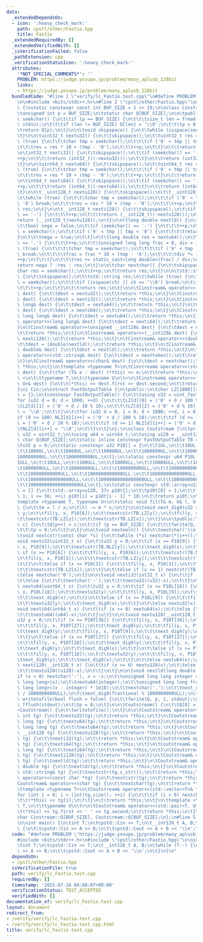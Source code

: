 ```yaml
---
data:
  _extendedDependsOn:
  - icon: ':heavy_check_mark:'
    path: cpstl/other/Fastio.hpp
    title: Fastio
  _extendedRequiredBy: []
  _extendedVerifiedWith: []
  _isVerificationFailed: false
  _pathExtension: cpp
  _verificationStatusIcon: ':heavy_check_mark:'
  attributes:
    '*NOT_SPECIAL_COMMENTS*': ''
    PROBLEM: https://judge.yosupo.jp/problem/many_aplusb_128bit
    links:
    - https://judge.yosupo.jp/problem/many_aplusb_128bit
  bundledCode: "#line 1 \"verify/lc_Fastio.test.cpp\"\n#define PROBLEM \"https://judge.yosupo.jp/problem/many_aplusb_128bit\"\
    \n\n#include <bits/stdc++.h>\n#line 2 \"cpstl/other/Fastio.hpp\"\nnamespace cpstd\
    \ {\nstatic constexpr const int BUF_SIZE = 1 << 19;\n\nclass Cinstream {\n\tprivate:\n\
    \tunsigned int p = BUF_SIZE;\n\tstatic char Q[BUF_SIZE];\n\n\tpublic:\n\tchar\
    \ seekchar() {\n\t\tif (p == BUF_SIZE) {\n\t\t\tsize_t len = fread(Q, 1, BUF_SIZE,\
    \ stdin);\n\t\t\tif (len != BUF_SIZE) Q[len] = '\\0';\n\t\t\tp = 0;\n\t\t}\n\t\
    \treturn Q[p];\n\t}\n\n\tvoid skipspace() {\n\t\twhile (isspace(seekchar())) ++p;\n\
    \t}\n\n\tuint32_t nextu32() {\n\t\tskipspace();\n\t\tuint32_t res = 0;\n\t\twhile\
    \ (true) {\n\t\t\tchar tmp = seekchar();\n\t\t\tif ('9' < tmp || tmp < '0') break;\n\
    \t\t\tres = res * 10 + (tmp - '0');\n\t\t\t++p;\n\t\t}\n\t\treturn res;\n\t}\n\
    \n\tint32_t nexti32() {\n\t\tskipspace();\n\t\tif (seekchar() == '-') {\n\t\t\t\
    ++p;\n\t\t\treturn (int32_t)(-nextu32());\n\t\t}\n\t\treturn (int32_t)nextu32();\n\
    \t}\n\n\tuint64_t nextu64() {\n\t\tskipspace();\n\t\tuint64_t res = 0;\n\t\twhile\
    \ (true) {\n\t\t\tchar tmp = seekchar();\n\t\t\tif ('9' < tmp || tmp < '0') break;\n\
    \t\t\tres = res * 10 + (tmp - '0');\n\t\t\t++p;\n\t\t}\n\t\treturn res;\n\t}\n\
    \n\tint64_t nexti64() {\n\t\tskipspace();\n\t\tif (seekchar() == '-') {\n\t\t\t\
    ++p;\n\t\t\treturn (int64_t)(-nextu64());\n\t\t}\n\t\treturn (int64_t)nextu64();\n\
    \t}\n\n\t__uint128_t nextu128() {\n\t\tskipspace();\n\t\t__uint128_t res = 0;\n\
    \t\twhile (true) {\n\t\t\tchar tmp = seekchar();\n\t\t\tif ('9' < tmp || tmp <\
    \ '0') break;\n\t\t\tres = res * 10 + (tmp - '0');\n\t\t\t++p;\n\t\t}\n\t\treturn\
    \ res;\n\t}\n\n\t__int128_t nexti128() {\n\t\tskipspace();\n\t\tif (seekchar()\
    \ == '-') {\n\t\t\t++p;\n\t\t\treturn (__int128_t)(-nextu128());\n\t\t}\n\t\t\
    return (__int128_t)nextu128();\n\t}\n\n\tlong double nextld() {\n\t\tskipspace();\n\
    \t\tbool nega = false;\n\t\tif (seekchar() == '-') {\n\t\t\t++p;\n\t\t\tchar tmp\
    \ = seekchar();\n\t\t\tif ('9' < tmp || tmp < '0') {\n\t\t\t\treturn 0;\n\t\t\t\
    }\n\t\t\tnega = true;\n\t\t}\n\t\tlong double res = nextu64();\n\t\tif (seekchar()\
    \ == '.') {\n\t\t\t++p;\n\t\t\tunsigned long long frac = 0, div = 1;\n\t\t\twhile\
    \ (true) {\n\t\t\t\tchar tmp = seekchar();\n\t\t\t\tif ('9' < tmp || tmp < '0')\
    \ break;\n\t\t\t\tfrac = frac * 10 + (tmp - '0');\n\t\t\t\tdiv *= 10;\n\t\t\t\t\
    ++p;\n\t\t\t}\n\t\t\tres += static_cast<long double>(frac) / div;\n\t\t}\n\t\t\
    return nega ? -res : res;\n\t}\n\n\tchar nextchar() {\n\t\tskipspace();\n\t\t\
    char res = seekchar();\n\t\t++p;\n\t\treturn res;\n\t}\n\n\tstd::string nexttoken()\
    \ {\n\t\tskipspace();\n\t\tstd::string res;\n\t\twhile (true) {\n\t\t\tchar ch\
    \ = seekchar();\n\t\t\tif (isspace(ch) || ch == '\\0') break;\n\t\t\tres.push_back(ch);\n\
    \t\t\t++p;\n\t\t}\n\t\treturn res;\n\t}\n\n\tCinstream& operator>>(unsigned int&\
    \ dest) {\n\t\tdest = nextu32();\n\t\treturn *this;\n\t}\n\tCinstream& operator>>(int&\
    \ dest) {\n\t\tdest = nexti32();\n\t\treturn *this;\n\t}\n\tCinstream& operator>>(unsigned\
    \ long& dest) {\n\t\tdest = nextu64();\n\t\treturn *this;\n\t}\n\tCinstream& operator>>(long&\
    \ dest) {\n\t\tdest = nexti64();\n\t\treturn *this;\n\t}\n\tCinstream& operator>>(unsigned\
    \ long long& dest) {\n\t\tdest = nextu64();\n\t\treturn *this;\n\t}\n\tCinstream&\
    \ operator>>(long long& dest) {\n\t\tdest = nexti64();\n\t\treturn *this;\n\t\
    }\n\tCinstream& operator>>(unsigned __int128& dest) {\n\t\tdest = nextu128();\n\
    \t\treturn *this;\n\t}\n\tCinstream& operator>>(__int128& dest) {\n\t\tdest =\
    \ nexti128();\n\t\treturn *this;\n\t}\n\tCinstream& operator>>(double& dest) {\n\
    \t\tdest = (double)nextld();\n\t\treturn *this;\n\t}\n\tCinstream& operator>>(long\
    \ double& dest) {\n\t\tdest = nextld();\n\t\treturn *this;\n\t}\n\tCinstream&\
    \ operator>>(std::string& dest) {\n\t\tdest = nexttoken();\n\t\treturn *this;\n\
    \t}\n\tCinstream& operator>>(char& dest) {\n\t\tdest = nextchar();\n\t\treturn\
    \ *this;\n\t}\n\ttemplate <typename T>\n\tCinstream& operator>>(std::vector<T>&\
    \ dest) {\n\t\tfor (T& e : dest) (*this) >> e;\n\t\treturn *this;\n\t}\n\ttemplate\
    \ <\n\t\ttypename T,\n\t\ttypename U\n\t>\n\tCinstream& operator>>(std::pair<T,\
    \ U>& dest) {\n\t\t(*this) >> dest.first >> dest.second;\n\t\treturn *this;\n\t\
    }\n} Cin;\n\nstruct FastOutputTable {\n\tpublic:\n\tchar LZ[1000][4] = {}, NLZ[1000][4]\
    \ = {};\n\tconstexpr FastOutputTable() {\n\t\tusing u32 = uint_fast32_t;\n\t\t\
    for (u32 d = 0; d < 1000; ++d) {\n\t\t\tLZ[d][0] = ('0' + d / 100 % 10);\n\t\t\
    \tLZ[d][1] = ('0' + d / 10 % 10);\n\t\t\tLZ[d][2] = ('0' + d % 10);\n\t\t\tLZ[d][3]\
    \ = '\\0';\n\t\t}\n\t\tfor (u32 d = 0, i = 0; d < 1000; ++d, i = 0) {\n\t\t\t\
    if (d >= 100) NLZ[d][i++] = ('0' + d / 100 % 10);\n\t\t\tif (d >= 10) NLZ[d][i++]\
    \ = ('0' + d / 10 % 10);\n\t\t\tif (d >= 1) NLZ[d][i++] = ('0' + d % 10);\n\t\t\
    \tNLZ[d][i++] = '\\0';\n\t\t}\n\t}\n};\n\nclass Coutstream {\n\tprivate:\n\tusing\
    \ u32 = uint32_t;\n\tusing u64 = uint64_t;\n\tusing u128 = __uint128_t;\n\tstatic\
    \ char Q[BUF_SIZE];\n\tstatic inline constexpr FastOutputTable TB = FastOutputTable();\n\
    \tu32 p = 0;\n\tstatic constexpr u32 P10[] = {\n\t\t1UL,\n\t\t10UL,\n\t\t100UL,\n\
    \t\t1000UL,\n\t\t10000UL,\n\t\t100000UL,\n\t\t1000000UL,\n\t\t10000000UL,\n\t\t\
    100000000UL,\n\t\t1000000000UL,\n\t};\n\tstatic constexpr u64 P10L[] = {\n\t\t\
    1ULL,\n\t\t10ULL,\n\t\t100ULL,\n\t\t1000ULL,\n\t\t10000ULL,\n\t\t100000ULL,\n\t\
    \t1000000ULL,\n\t\t10000000ULL,\n\t\t100000000ULL,\n\t\t1000000000ULL,\n\t\t10000000000ULL,\n\
    \t\t100000000000ULL,\n\t\t1000000000000ULL,\n\t\t10000000000000ULL,\n\t\t100000000000000ULL,\n\
    \t\t1000000000000000ULL,\n\t\t10000000000000000ULL,\n\t\t100000000000000000ULL,\n\
    \t\t1000000000000000000ULL\n\t};\n\tstatic constexpr std::array<u128, 37> P10T\
    \ = [] {\n\t\tstd::array<u128, 37> p10t{};\n\t\tp10t[0] = 1;\n\t\tfor (int i =\
    \ 1; i <= 36; ++i) p10t[i] = p10t[i - 1] * 10;\n\t\treturn p10t;\n\t}();\n\n\t\
    template <typename T, typename U>\n\tstatic void fil(T& m, U& l, U x) noexcept\
    \ {\n\t\tm = l / x;\n\t\tl -= m * x;\n\t}\n\n\tvoid next_dig9(u32 x) {\n\t\tu32\
    \ y;\n\t\tfil(y, x, P10[6]);\n\t\tnextcstr(TB.LZ[y]);\n\t\tfil(y, x, P10[3]);\n\
    \t\tnextcstr(TB.LZ[y]);\n\t\tnextcstr(TB.LZ[x]);\n\t}\n\n\tpublic:\n\tvoid nextchar(char\
    \ c) {\n\t\tQ[p++] = c;\n\t\tif (p == BUF_SIZE) {\n\t\t\tfwrite(Q, p, 1, stdout);\n\
    \t\t\tp = 0;\n\t\t}\n\t}\n\n\tvoid nexteoln() {\n\t\tnextchar('\\n');\n\t}\n\n\
    \tvoid nextcstr(const char *s) {\n\t\twhile (*s) nextchar(*(s++));\n\t}\n\n\t\
    void nextu32(uint32_t x) {\n\t\tu32 y = 0;\n\t\tif (x >= P10[9]) {\n\t\t\tfil(y,\
    \ x, P10[9]);\n\t\t\tnextcstr(TB.NLZ[y]);\n\t\t\tnext_dig9(x);\n\t\t}\n\t\telse\
    \ if (x >= P10[6]) {\n\t\t\tfil(y, x, P10[6]);\n\t\t\tnextcstr(TB.NLZ[y]);\n\t\
    \t\tfil(y, x, P10[3]);\n\t\t\tnextcstr(TB.LZ[y]);\n\t\t\tnextcstr(TB.LZ[x]);\n\
    \t\t}\n\t\telse if (x >= P10[3]) {\n\t\t\tfil(y, x, P10[3]);\n\t\t\tnextcstr(TB.NLZ[y]);\n\
    \t\t\tnextcstr(TB.LZ[x]);\n\t\t}\n\t\telse if (x >= 1) nextcstr(TB.NLZ[x]);\n\t\
    \telse nextchar('0');\n\t}\n\n\tvoid nexti32(int32_t x) {\n\t\tif (x >= 0) nextu32(x);\n\
    \t\telse {\n\t\t\tnextchar('-');\n\t\t\tnextu32((u32)-x);\n\t\t}\n\t}\n\n\tvoid\
    \ nextu64(uint64_t x) {\n\t\tu32 y = 0;\n\t\tif (x >= P10L[18]) {\n\t\t\tfil(y,\
    \ x, P10L[18]);\n\t\t\tnextu32(y);\n\t\t\tfil(y, x, P10L[9]);\n\t\t\tnext_dig9(y);\n\
    \t\t\tnext_dig9(x);\n\t\t}\n\t\telse if (x >= P10L[9]) {\n\t\t\tfil(y, x, P10L[9]);\n\
    \t\t\tnextu32(y);\n\t\t\tnext_dig9(x);\n\t\t}\n\t\telse nextu32(x);\n\t}\n\n\t\
    void nexti64(int64_t x) {\n\t\tif (x >= 0) nextu64(x);\n\t\telse {\n\t\t\tnextchar('-');\n\
    \t\t\tnextu64((u64)-x);\n\t\t}\n\t}\n\n\tvoid nextu128(__uint128_t x) {\n\t\t\
    u32 y = 0;\n\t\tif (x >= P10T[36]) {\n\t\t\tfil(y, x, P10T[36]);\n\t\t\tnextu32(y);\n\
    \t\t\tfil(y, x, P10T[27]);\n\t\t\tnext_dig9(y);\n\t\t\tfil(y, x, P10T[18]);\n\t\
    \t\tnext_dig9(y);\n\t\t\tfil(y, x, P10T[9]);\n\t\t\tnext_dig9(y);\n\t\t\tnext_dig9(x);\n\
    \t\t}\n\t\telse if (x >= P10T[27]) {\n\t\t\tfil(y, x, P10T[27]);\n\t\t\tnextu32(y);\n\
    \t\t\tfil(y, x, P10T[18]);\n\t\t\tnext_dig9(y);\n\t\t\tfil(y, x, P10T[9]);\n\t\
    \t\tnext_dig9(y);\n\t\t\tnext_dig9(x);\n\t\t}\n\t\telse if (x >= P10T[18]) {\n\
    \t\t\tfil(y, x, P10T[18]);\n\t\t\tnextu32(y);\n\t\t\tfil(y, x, P10T[9]);\n\t\t\
    \tnext_dig9(y);\n\t\t\tnext_dig9(x);\n\t\t}\n\t\telse nextu64(x);\n\t}\n\n\tvoid\
    \ nexti128(__int128_t x) {\n\t\tif (x >= 0) nextu128(x);\n\t\telse {\n\t\t\tnextchar('-');\n\
    \t\t\tnextu128((u128)-x);\n\t\t}\n\t}\n\n\tvoid nextld(long double x) {\n\t\t\
    if (x < 0) nextchar('-'), x = -x;\n\t\tunsigned long long integer = static_cast<unsigned\
    \ long long>(x);\n\t\tnextu64(integer);\n\t\tunsigned long long fractional = static_cast<unsigned\
    \ long long>((x - integer) * 1e18);\n\t\tnextchar('.');\n\t\tnext_dig9(fractional\
    \ / 1000000000ULL);\n\t\tnext_dig9(fractional % 1000000000ULL);\n\t}\n\n\tvoid\
    \ writetofile(bool flush = false) {\n\t\tfwrite(Q, p, 1, stdout);\n\t\tif (flush)\
    \ fflush(stdout);\n\t\tp = 0;\n\t}\n\n\tCoutstream() {\n\t\tQ[0] = 0;\n\t}\n\t\
    ~Coutstream() {\n\t\twritetofile();\n\t}\n\n\tCoutstream& operator<<(unsigned\
    \ int tg) {\n\t\tnextu32(tg);\n\t\treturn *this;\n\t}\n\tCoutstream& operator<<(unsigned\
    \ long tg) {\n\t\tnextu64(tg);\n\t\treturn *this;\n\t}\n\tCoutstream& operator<<(unsigned\
    \ long long tg) {\n\t\tnextu64(tg);\n\t\treturn *this;\n\t}\n\tCoutstream& operator<<(unsigned\
    \ __int128 tg) {\n\t\tnextu128(tg);\n\t\treturn *this;\n\t}\n\tCoutstream& operator<<(int\
    \ tg) {\n\t\tnexti32(tg);\n\t\treturn *this;\n\t}\n\tCoutstream& operator<<(long\
    \ tg) {\n\t\tnexti64(tg);\n\t\treturn *this;\n\t}\n\tCoutstream& operator<<(long\
    \ long tg) {\n\t\tnexti64(tg);\n\t\treturn *this;\n\t}\n\tCoutstream& operator<<(__int128_t\
    \ tg) {\n\t\tnexti128(tg);\n\t\treturn *this;\n\t}\n\tCoutstream& operator<<(double\
    \ tg) {\n\t\tnextld(tg);\n\t\treturn *this;\n\t}\n\tCoutstream& operator<<(long\
    \ double tg) {\n\t\tnextld(tg);\n\t\treturn *this;\n\t}\n\tCoutstream& operator<<(const\
    \ std::string& tg) {\n\t\tnextcstr(tg.c_str());\n\t\treturn *this;\n\t}\n\tCoutstream&\
    \ operator<<(const char *tg) {\n\t\tnextcstr(tg);\n\t\treturn *this;\n\t}\n\t\
    Coutstream& operator<<(char tg) {\n\t\tnextchar(tg);\n\t\treturn *this;\n\t}\n\
    \ttemplate <typename T>\n\tCoutstream& operator<<(std::vector<T>& tg) {\n\t\t\
    for (int i = 0; i < (int)tg.size(); ++i) {\n\t\t\tif (i > 0) nextchar(' ');\n\t\
    \t\t(*this) << tg[i];\n\t\t}\n\t\treturn *this;\n\t}\n\ttemplate <\n\t\ttypename\
    \ T,\n\t\ttypename U\n\t>\n\tCoutstream& operator<<(std::pair<T, U>& tg) {\n\t\
    \t(*this) << tg.first << ' ' << tg.second;\n\t\treturn *this;\n\t}\n} Cout;\n\n\
    char Cinstream::Q[BUF_SIZE], Coutstream::Q[BUF_SIZE];\n};\n#line 5 \"verify/lc_Fastio.test.cpp\"\
    \n\nint main() {\n\tint T;\n\tcpstd::Cin >> T;\n\t__int128_t A, B;\n\twhile (T--)\
    \ {\n\t\tcpstd::Cin >> A >> B;\n\t\tcpstd::Cout << A + B << '\\n';\n\t}\n}\n"
  code: "#define PROBLEM \"https://judge.yosupo.jp/problem/many_aplusb_128bit\"\n\n\
    #include <bits/stdc++.h>\n#include \"cpstl/other/Fastio.hpp\"\n\nint main() {\n\
    \tint T;\n\tcpstd::Cin >> T;\n\t__int128_t A, B;\n\twhile (T--) {\n\t\tcpstd::Cin\
    \ >> A >> B;\n\t\tcpstd::Cout << A + B << '\\n';\n\t}\n}\n"
  dependsOn:
  - cpstl/other/Fastio.hpp
  isVerificationFile: true
  path: verify/lc_Fastio.test.cpp
  requiredBy: []
  timestamp: '2025-07-16 04:08:07+09:00'
  verificationStatus: TEST_ACCEPTED
  verifiedWith: []
documentation_of: verify/lc_Fastio.test.cpp
layout: document
redirect_from:
- /verify/verify/lc_Fastio.test.cpp
- /verify/verify/lc_Fastio.test.cpp.html
title: verify/lc_Fastio.test.cpp
---
```

